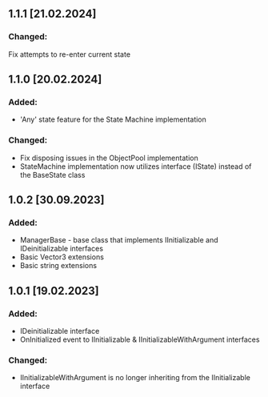 ## 1.1.1 [21.02.2024]

### Changed:
Fix attempts to re-enter current state

## 1.1.0 [20.02.2024]

### Added:
- 'Any' state feature for the State Machine implementation

### Changed:
- Fix disposing issues in the ObjectPool implementation
- StateMachine implementation now utilizes interface (IState) instead of the BaseState class

## 1.0.2 [30.09.2023]

### Added:
- ManagerBase - base class that implements IInitializable and IDeinitializable interfaces
- Basic Vector3 extensions
- Basic string extensions

## 1.0.1 [19.02.2023]

### Added:
- IDeinitializable interface
- OnInitialized event to IInitializable & IInitializableWithArgument interfaces

### Changed:
- IInitializableWithArgument is no longer inheriting from the IInitializable interface